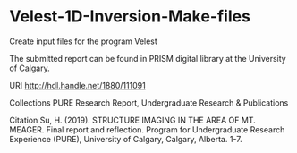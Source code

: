 # Velest-1D-Inversion-Make-files

Create input files for the program Velest

The submitted report can be found in PRISM digital library at the University of Calgary. 

URI
http://hdl.handle.net/1880/111091

Collections
PURE Research Report, Undergraduate Research & Publications

Citation
Su, H. (2019). STRUCTURE IMAGING IN THE AREA OF MT. MEAGER. Final report and reflection. Program for Undergraduate Research Experience (PURE), University of Calgary, Calgary, Alberta. 1-7.
